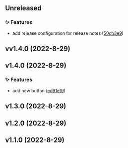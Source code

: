 
## Unreleased 

### ✨ Features

- add release configuration for release notes ([50cb3e9](https://github.com/BrandSourceDigital/alta/commit/50cb3e97320863a78f706120b013a034ce42c4fc))


## vv1.4.0 (2022-8-29)


## v1.4.0 (2022-8-29)

### ✨ Features

- add new button ([ed91ef9](https://github.com/BrandSourceDigital/alta/commit/ed91ef99b533596a0949e377b333be14064b5785))


## v1.3.0 (2022-8-29)


## v1.2.0 (2022-8-29)


## v1.1.0 (2022-8-29)
